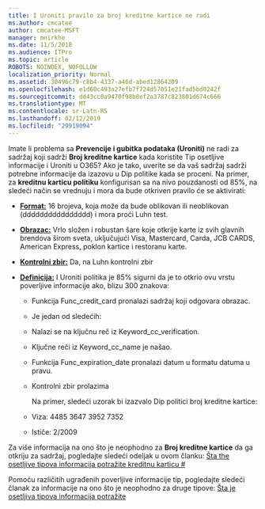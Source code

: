 ```yaml
---
title: I Uroniti pravilo za broj kreditne kartice ne radi
ms.author: cmcatee
author: cmcatee-MSFT
manager: mnirkhe
ms.date: 11/5/2018
ms.audience: ITPro
ms.topic: article
ROBOTS: NOINDEX, NOFOLLOW
localization_priority: Normal
ms.assetid: 30496c79-c8b4-4337-a46d-abed12864209
ms.openlocfilehash: e1d60c493a27efb7f724d57051e21fad5bd0242f
ms.sourcegitcommit: dd43cc0a9470f98b8ef2a3787c823801d674c666
ms.translationtype: MT
ms.contentlocale: sr-Latn-RS
ms.lasthandoff: 02/12/2019
ms.locfileid: "29919094"
---
```

Imate li problema sa **Prevencije i gubitka podataka (Uroniti)** ne radi za sadržaj koji sadrži **Broj kreditne kartice** kada koristite Tip osetljive informacije i Uroniti u O365? Ako je tako, uverite se da vaš sadržaj sadrži potrebne informacije da izazovu u Dip politike kada se proceni. Na primer, za **kreditnu karticu politiku** konfigurisan sa na nivo pouzdanosti od 85%, na sledeći način se vrednuju i mora da bude otkriven pravilo će se aktivirati: 
  
- **[Format:](https://docs.microsoft.com/office365/securitycompliance/what-the-sensitive-information-types-look-for#format-19)** 16 brojeva, koja može da bude oblikovan ili neoblikovan (dddddddddddddddd) i mora proći Luhn test. 
    
- **[Obrazac:](https://docs.microsoft.com/office365/securitycompliance/what-the-sensitive-information-types-look-for#pattern-19)** Vrlo složen i robustan šare koje otkrije karte iz svih glavnih brendova širom sveta, uključujući Visa, Mastercard, Carda, JCB CARDS, American Express, poklon kartice i restoranu karte. 
    
- **[Kontrolni zbir:](https://docs.microsoft.com/office365/securitycompliance/what-the-sensitive-information-types-look-for#checksum-19)** Da, na Luhn kontrolni zbir 
    
- **[Definicija:](https://docs.microsoft.com/office365/securitycompliance/what-the-sensitive-information-types-look-for#definition-19)** I Uroniti politika je 85% sigurni da je to otkrio ovu vrstu poverljive informacije ako, blizu 300 znakova: 
    
  - Funkcija Func_credit_card pronalazi sadržaj koji odgovara obrazac.
    
  - Je jedan od sledećih: 
    
  - Nalazi se na ključnu reč iz Keyword_cc_verification.
    
  - Ključne reči iz Keyword_cc_name je našao.
    
  - Funkcija Func_expiration_date pronalazi datum u formatu datuma u pravu.
    
  - Kontrolni zbir prolazima
    
    Na primer, sledeći uzorak bi izazvalo Dip politici broj kreditne kartice:
    
  - Viza: 4485 3647 3952 7352 
    
  - Ističe: 2/2009
    
Za više informacija na ono što je neophodno za **Broj kreditne kartice** da ga otkriju za sadržaj, pogledajte sledeći odeljak u ovom članku: [Šta the osetljive tipova informacija potražite kreditnu karticu #](https://docs.microsoft.com/office365/securitycompliance/what-the-sensitive-information-types-look-for#credit-card-number)
  
Pomoću različitih ugrađenih poverljive informacije tip, pogledajte sledeći članak za informacije na ono što je neophodno za druge tipove: [Šta je osetljiva tipova informacija potražite](https://docs.microsoft.com/office365/securitycompliance/what-the-sensitive-information-types-look-for)
  

